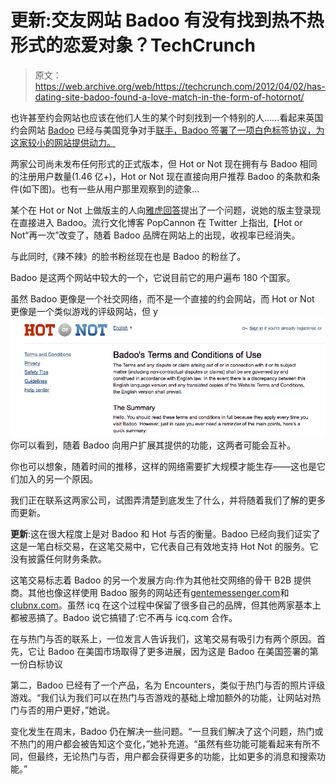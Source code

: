 # 更新:交友网站 Badoo 有没有找到热不热形式的恋爱对象？TechCrunch

> 原文：<https://web.archive.org/web/https://techcrunch.com/2012/04/02/has-dating-site-badoo-found-a-love-match-in-the-form-of-hotornot/>

也许甚至约会网站也应该在他们人生的某个时刻找到一个特别的人……看起来英国约会网站 [Badoo](https://web.archive.org/web/20230217185339/http://www.badoo.com/) 已经与美国竞争对手[联手，Badoo 签署了一项白色标签协议，为这家较小的网站提供动力。](https://web.archive.org/web/20230217185339/http://www.hotornot.com/)

两家公司尚未发布任何形式的正式版本，但 Hot or Not 现在拥有与 Badoo 相同的注册用户数量(1.46 亿+)，Hot or Not 现在直接向用户推荐 Badoo 的条款和条件(如下图)。也有一些从用户那里观察到的迹象…

某个在 Hot or Not 上做版主的人向[雅虎回答](https://web.archive.org/web/20230217185339/http://au.answers.yahoo.com/question/index?qid=20120401162748AAlIWx9)提出了一个问题，说她的版主登录现在直接进入 Badoo。流行文化博客 PopCannon 在 Twitter 上指出,【Hot or Not“再一次”改变了，随着 Badoo 品牌在网站上的出现，收视率已经消失。

与此同时,《辣不辣》的脸书粉丝现在也是 Badoo 的粉丝了。

Badoo 是这两个网站中较大的一个，它说目前它的用户遍布 180 个国家。

虽然 Badoo 更像是一个社交网络，而不是一个直接的约会网站，而 Hot or Not 更像是一个类似游戏的评级网站，但 y [![](img/6489035a7cc9365a6f1c26e4476ce3d6.png "hotornot badoo")](https://web.archive.org/web/20230217185339/https://techcrunch.com/wp-content/uploads/2012/04/screen-shot-2012-04-02-at-08-48-42.png) 你可以看到，随着 Badoo 向用户扩展其提供的功能，这两者可能会互补。

你也可以想象，随着时间的推移，这样的网络需要扩大规模才能生存——这也是它们加入的另一个原因。

我们正在联系这两家公司，试图弄清楚到底发生了什么，并将随着我们了解的更多而更新。

**更新**:这在很大程度上是对 Badoo 和 Hot 与否的衡量。Badoo 已经向我们证实了这是一笔白标交易，在这笔交易中，它代表自己有效地支持 Hot Not 的服务。它没有披露任何财务条款。

这笔交易标志着 Badoo 的另一个发展方向:作为其他社交网络的骨干 B2B 提供商。其他也像这样使用 Badoo 服务的网站还有[gentemessenger.com](https://web.archive.org/web/20230217185339/http://gentemessenger.com/)和[clubnx.com](https://web.archive.org/web/20230217185339/http://clubnx.com/)。虽然 icq 在这个过程中保留了很多自己的品牌，但其他两家基本上都被恶搞了。Badoo 说它搞错了:它不再与 icq.com 合作。

在与热门与否的联系上，一位发言人告诉我们，这笔交易有吸引力有两个原因。首先，它让 Badoo 在美国市场取得了更多进展，因为这是 Badoo 在美国签署的第一份白标协议

第二，Badoo 已经有了一个产品，名为 Encounters，类似于热门与否的照片评级游戏。“我们认为我们可以在热门与否游戏的基础上增加额外的功能，让网站对热门与否的用户更好，”她说。

变化发生在周末，Badoo 仍在解决一些问题。“一旦我们解决了这个问题，热门或不热门的用户都会被告知这个变化，”她补充道。“虽然有些功能可能看起来有所不同，但最终，无论热门与否，用户都会获得更多的功能，比如更多的消息和搜索功能。”